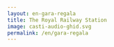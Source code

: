 ```yaml
---
layout: en-gara-regala
title: The Royal Railway Station
image: casti-audio-ghid.svg
permalink: /en/gara-regala
---
```

